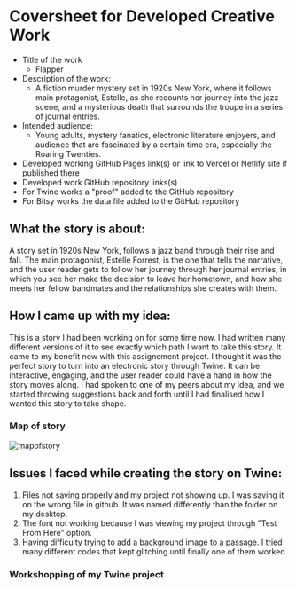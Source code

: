 # Coversheet for Developed Creative Work

- Title of the work
   * Flapper
- Description of the work:
   *	A fiction murder mystery set in 1920s New York, where it follows main protagonist, Estelle, as she recounts her journey into the jazz scene, and a mysterious death that surrounds the troupe in a series of journal entries.
- Intended audience:
   *	Young adults, mystery fanatics, electronic literature enjoyers, and audience that are fascinated by a certain time era, especially the Roaring Twenties.
- Developed working GitHub Pages link(s) or link to Vercel or Netlify site if published there
- Developed work GitHub repository links(s)
- For Twine works a "proof" added to the GitHub repository
- For Bitsy works the data file added to the GitHub repository




## What the story is about:
  A story set in 1920s New York, follows a jazz band through their rise and fall. The main protagonist, Estelle Forrest, is the one that tells 
  the narrative, and the user reader gets to follow her journey through her journal entries, in which you see her make the decision to leave her hometown, and how she meets her fellow bandmates and the relationships she creates with them.

## How I came up with my idea:
  This is a story I had been working on for some time now. I had written many different versions of it to see exactly which 
  path I want to take this story. It came to my benefit now with this assignement project. I thought it was the perfect story 
  to turn into an electronic story through Twine. It can be interactive, engaging, and the user reader could have a hand in how 
  the story moves along. I had spoken to one of my peers about my idea, and we started throwing suggestions back and forth until I had finalised how I wanted this story to take shape.

### Map of story 
![mapofstory](https://github.com/user-attachments/assets/84d6beed-65b6-4b41-927c-f9705ebddc12)

## Issues I faced while creating the story on Twine:
  1. Files not saving properly and my project not showing up. I was saving it on the wrong file in github. It was named differently than the folder on my desktop. 
  2. The font not working because I was viewing my project through "Test From Here" option.
  3. Having difficulty trying to add a background image to a passage. I tried many different codes that kept glitching until finally one of them worked. 

### Workshopping of my Twine project
